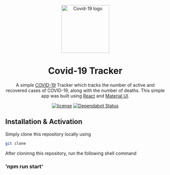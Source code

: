 <p align="center">
  <a href="https://github.com/talsh123/Covid_19_Tracker" rel="noopener" target="_blank"><img width="150" src="./public/favicon.ico" alt="Covid-19 logo"></a></p>
</p>

<h1 align="center">Covid-19 Tracker</h1>

<div align="center">

A simple [COVID-19](https://en.wikipedia.org/wiki/Coronavirus_disease_2019) Tracker which tracks the number of active and recovered cases of COVID-19, along with the number of deaths. This simple app was built using [React](https://reactjs.org/) and [Material UI](https://material-ui.com/).

[![license](https://img.shields.io/badge/license-MIT-blue.svg)](https://github.com/mui-org/material-ui/blob/master/LICENSE)
[![Dependabot Status](https://api.dependabot.com/badges/status?host=github&repo=mui-org/material-ui)](https://dependabot.com)

</div>

## Installation & Activation

Simply clone this repository locally using 

```sh
git clone
```
After cloninng this repository, run the following shell command

### 'npm run start'